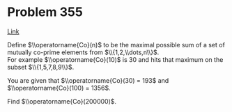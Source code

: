 # Problem 355

[Link](https://projecteuler.net/problem=355)

Define $\\operatorname{Co}(n)$ to be the maximal possible sum of a set of mutually co-prime elements from $\\{1,2,\\dots,n\\}$.  
For example $\\operatorname{Co}(10)$ is $30$ and hits that maximum on the subset $\\{1,5,7,8,9\\}$. 

You are given that $\\operatorname{Co}(30) = 193$ and $\\operatorname{Co}(100) = 1356$. 

Find $\\operatorname{Co}(200000)$.
